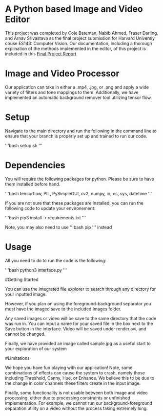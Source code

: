 A Python based Image and Video Editor
=====================================

This project was completed by Cole Bateman, Nabib Ahmed, Fraser Darling, and Arnav Srivastava as the final project submission for Harvard Universiy couse ES143: Computer Vision. Our documentation, including a thorough explination of the methods implemented in the editor, of this project is included in this [Final Project Report](https://drive.google.com/file/d/1-aH2Rr_w4T_-lZrQVSJTMinX2hhDBoSt/view?usp=sharing).

# Image and Video Processor

Our application can take in either a .mp4, .jpg, or .png and apply a wide variety of filters and tone mappings to them. Additionally, we have implemented an automatic background remover tool utilizing tensor flow. 

# Setup

Navigate to the main directory and  run the following in the command line to ensure that your branch is properly set up and trained to run our code.

'''bash 
setup.sh
'''

# Dependencies

You will require the following packages for python. Please be sure to have them installed before hand. 

'''bash
tensorflow, PIL, PySimpleGUI, cv2, numpy, io, os, sys, datetime
'''

If you are not sure that these packages are installed, you can run the following code to update your environement:

'''bash
pip3 install -r requirements.txt
'''

Note, you may also need to use '''bash pip ''' instead

# Usage

All you need to do to run the code is the following:

'''bash
python3 interface.py
'''					

#Getting Started 

You can use the integrated file explorer to search through any directory for your inputted image.

However, if you plan on using the foreground-background separator you must have the imaged save to the included Images folder.  

Any saved images or video will be save to the same directory that the code was run in. You can input a name for your saved file in the box next to the Save button in the interface. Video will be saved under render.avi, and cannot be changed. 

Finally, we have provided an image called sample.jpg as a useful start to your exploration of our system

#Limitations

We hope you have fun playing with our application! Note, some combinations of effects can cause the system to crash, namely those including Threshold, Canny, Hue, or Enhance. We believe this to be due to the change in color channels these filters create in the input image.

Finally, some functionality is not usable between both image and video processing, either due to processing constraints or unfinished implementation. For example, we cannot run our background-foreground separation utility on a video without the process taking extremely long.